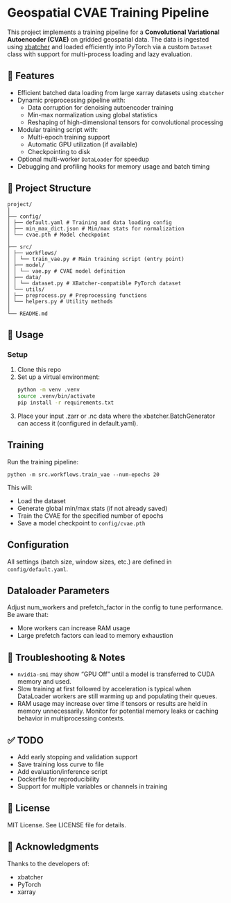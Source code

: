 # Geospatial CVAE Training Pipeline

This project implements a training pipeline for a **Convolutional Variational Autoencoder (CVAE)** on gridded geospatial data. The data is ingested using [xbatcher](https://xbatcher.readthedocs.io/) and loaded efficiently into PyTorch via a custom `Dataset` class with support for multi-process loading and lazy evaluation.

## 📌 Features

- Efficient batched data loading from large xarray datasets using `xbatcher`
- Dynamic preprocessing pipeline with:
  - Data corruption for denoising autoencoder training
  - Min-max normalization using global statistics
  - Reshaping of high-dimensional tensors for convolutional processing
- Modular training script with:
  - Multi-epoch training support
  - Automatic GPU utilization (if available)
  - Checkpointing to disk
- Optional multi-worker `DataLoader` for speedup
- Debugging and profiling hooks for memory usage and batch timing

## 📁 Project Structure

```
project/
│
├── config/
│ ├── default.yaml # Training and data loading config
│ ├── min_max_dict.json # Min/max stats for normalization
│ └── cvae.pth # Model checkpoint
│
├── src/
│ ├── workflows/
│ │ └── train_vae.py # Main training script (entry point)
│ ├── model/
│ │ └── vae.py # CVAE model definition
│ ├── data/
│ │ └── dataset.py # XBatcher-compatible PyTorch dataset
│ └── utils/
│ ├── preprocess.py # Preprocessing functions
│ └── helpers.py # Utility methods
│
└── README.md
```


## 🚀 Usage

### Setup

1. Clone this repo
2. Set up a virtual environment:
   ```bash
   python -m venv .venv
   source .venv/bin/activate
   pip install -r requirements.txt
3. Place your input .zarr or .nc data where the xbatcher.BatchGenerator can access it (configured in default.yaml).

## Training

Run the training pipeline:
```
python -m src.workflows.train_vae --num-epochs 20
```
This will:

* Load the dataset
* Generate global min/max stats (if not already saved)
* Train the CVAE for the specified number of epochs
* Save a model checkpoint to ```config/cvae.pth```

## Configuration
All settings (batch size, window sizes, etc.) are defined in ```config/default.yaml```.

## Dataloader Parameters
Adjust num_workers and prefetch_factor in the config to tune performance. Be aware that:

* More workers can increase RAM usage
* Large prefetch factors can lead to memory exhaustion

## 🧠 Troubleshooting & Notes
* ```nvidia-smi``` may show “GPU Off” until a model is transferred to CUDA memory and used.
* Slow training at first followed by acceleration is typical when DataLoader workers are still warming up and populating their queues.
* RAM usage may increase over time if tensors or results are held in memory unnecessarily. Monitor for potential memory leaks or caching behavior in multiprocessing contexts.

## ✅ TODO
* Add early stopping and validation support
* Save training loss curve to file
* Add evaluation/inference script
* Dockerfile for reproducibility
* Support for multiple variables or channels in training

## 📜 License
MIT License. See LICENSE file for details.

## 🙌 Acknowledgments
Thanks to the developers of:

* xbatcher
* PyTorch
* xarray
